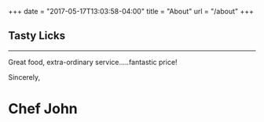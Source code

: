 +++
date = "2017-05-17T13:03:58-04:00"
title = "About"
url = "/about"
+++

## Tasty Licks


---

Great food, extra-ordinary service.....fantastic price!

Sincerely,
# Chef John
